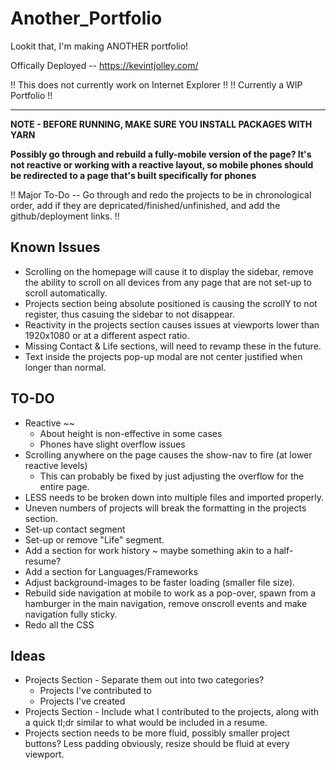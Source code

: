 # Another_Portfolio

Lookit that, I'm making ANOTHER portfolio!

Offically Deployed -- https://kevintjolley.com/

!! This does not currently work on Internet Explorer !!
!! Currently a WIP Portfolio !!

---

**NOTE - BEFORE RUNNING, MAKE SURE YOU INSTALL PACKAGES WITH YARN**

**Possibly go through and rebuild a fully-mobile version of the page? It's not reactive or working with a reactive layout, so mobile phones should be redirected to a page that's built specifically for phones**

!! Major To-Do -- Go through and redo the projects to be in chronological order, add if they are depricated/finished/unfinished, and add the github/deployment links. !!

## Known Issues

- Scrolling on the homepage will cause it to display the sidebar, remove the ability to scroll on all devices from any page that are not set-up to scroll automatically.
- Projects section being absolute positioned is causing the scrollY to not register, thus casuing the sidebar to not disappear.
- Reactivity in the projects section causes issues at viewports lower than 1920x1080 or at a different aspect ratio.
- Missing Contact & Life sections, will need to revamp these in the future.
- Text inside the projects pop-up modal are not center justified when longer than normal.

## TO-DO

- Reactive ~~
  - About height is non-effective in some cases
  - Phones have slight overflow issues
- Scrolling anywhere on the page causes the show-nav to fire (at lower reactive levels)
  - This can probably be fixed by just adjusting the overflow for the entire page.
- LESS needs to be broken down into multiple files and imported properly.
- Uneven numbers of projects will break the formatting in the projects section.
- Set-up contact segment
- Set-up or remove "Life" segment.
- Add a section for work history ~ maybe something akin to a half-resume?
- Add a section for Languages/Frameworks
- Adjust background-images to be faster loading (smaller file size).
- Rebuild side navigation at mobile to work as a pop-over, spawn from a hamburger in the main navigation, remove onscroll events and make navigation fully sticky.
- Redo all the CSS

## Ideas

- Projects Section - Separate them out into two categories?
  - Projects I've contributed to
  - Projects I've created
- Projects Section - Include what I contributed to the projects, along with a quick tl;dr similar to what would be included in a resume.
- Projects section needs to be more fluid, possibly smaller project buttons? Less padding obviously, resize should be fluid at every viewport.
